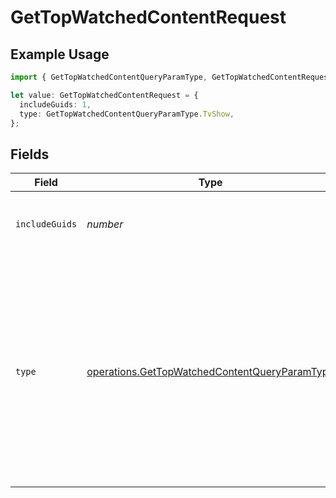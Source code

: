 # GetTopWatchedContentRequest

## Example Usage

```typescript
import { GetTopWatchedContentQueryParamType, GetTopWatchedContentRequest } from "@lukehagar/plexjs/sdk/models/operations";

let value: GetTopWatchedContentRequest = {
  includeGuids: 1,
  type: GetTopWatchedContentQueryParamType.TvShow,
};
```

## Fields

| Field                                                                                                                                                                                        | Type                                                                                                                                                                                         | Required                                                                                                                                                                                     | Description                                                                                                                                                                                  | Example                                                                                                                                                                                      |
| -------------------------------------------------------------------------------------------------------------------------------------------------------------------------------------------- | -------------------------------------------------------------------------------------------------------------------------------------------------------------------------------------------- | -------------------------------------------------------------------------------------------------------------------------------------------------------------------------------------------- | -------------------------------------------------------------------------------------------------------------------------------------------------------------------------------------------- | -------------------------------------------------------------------------------------------------------------------------------------------------------------------------------------------- |
| `includeGuids`                                                                                                                                                                               | *number*                                                                                                                                                                                     | :heavy_minus_sign:                                                                                                                                                                           | Adds the Guids object to the response<br/>                                                                                                                                                   | 1                                                                                                                                                                                            |
| `type`                                                                                                                                                                                       | [operations.GetTopWatchedContentQueryParamType](../../../sdk/models/operations/gettopwatchedcontentqueryparamtype.md)                                                                        | :heavy_check_mark:                                                                                                                                                                           | The type of media to retrieve or filter by.<br/>1 = movie<br/>2 = show<br/>3 = season<br/>4 = episode<br/>E.g. A movie library will not return anything with type 3 as there are no seasons for movie libraries<br/> | 2                                                                                                                                                                                            |